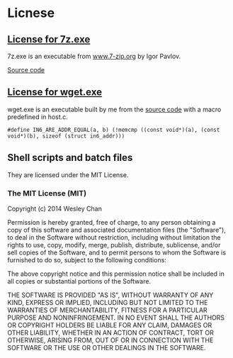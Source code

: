 # Licnese

## [License for 7z.exe](http://www.7-zip.org/license.txt)
7z.exe is an executable from www.7-zip.org by Igor Pavlov.

[Source code](http://sourceforge.net/projects/sevenzip/files/7-Zip/9.20/7z920.tar.bz2/download)

## [License for wget.exe](https://www.gnu.org/copyleft/gpl.html)
wget.exe is an executable built by me from the [source code](http://ftp.gnu.org/gnu/wget/wget-1.15.tar.xz) with a macro predefined in host.c.

    #define IN6_ARE_ADDR_EQUAL(a, b) (!memcmp ((const void*)(a), (const void*)(b), sizeof (struct in6_addr)))

## Shell scripts and batch files
They are licensed under the MIT License.

### The MIT License (MIT)

Copyright (c) 2014 Wesley Chan

Permission is hereby granted, free of charge, to any person obtaining a copy
of this software and associated documentation files (the "Software"), to deal
in the Software without restriction, including without limitation the rights
to use, copy, modify, merge, publish, distribute, sublicense, and/or sell
copies of the Software, and to permit persons to whom the Software is
furnished to do so, subject to the following conditions:

The above copyright notice and this permission notice shall be included in all
copies or substantial portions of the Software.

THE SOFTWARE IS PROVIDED "AS IS", WITHOUT WARRANTY OF ANY KIND, EXPRESS OR
IMPLIED, INCLUDING BUT NOT LIMITED TO THE WARRANTIES OF MERCHANTABILITY,
FITNESS FOR A PARTICULAR PURPOSE AND NONINFRINGEMENT. IN NO EVENT SHALL THE
AUTHORS OR COPYRIGHT HOLDERS BE LIABLE FOR ANY CLAIM, DAMAGES OR OTHER
LIABILITY, WHETHER IN AN ACTION OF CONTRACT, TORT OR OTHERWISE, ARISING FROM,
OUT OF OR IN CONNECTION WITH THE SOFTWARE OR THE USE OR OTHER DEALINGS IN THE
SOFTWARE.
